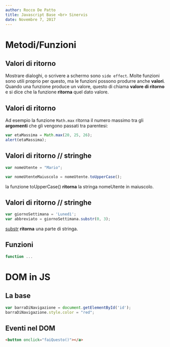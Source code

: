 ```yaml
---
author: Rocco De Patto
title: Javascript Base <br> Sinervis
date: Novembre 7, 2017
---
```

# Metodi/Funzioni
## Valori di ritorno
Mostrare dialoghi, o scrivere a schermo sono `side effect`.
Molte funzioni sono utili proprio per questo, ma le funzioni
possono produrre anche **valori**.  
Quando una funzione produce un valore, questo di chiama
__valore di ritorno__ e si dice che la funzione __ritorna__
quel dato valore.  

## Valori di ritorno
Ad esempio la funzione `Math.max` ritorna il numero massimo
tra gli __argomenti__ che gli vengono passati tra parentesi:

```javascript
var etaMassima = Math.max(20, 25, 26);
alert(etaMassima);
```

## Valori di ritorno // stringhe

```javascript
var nomeUtente = "Mario";

var nomeUtenteMaiuscolo = nomeUtente.toUpperCase();
```
la funzione toUpperCase() __ritorna__ la stringa nomeUtente in maiuscolo.

## Valori di ritorno // stringhe

```javascript
var giornoSettimana = 'Lunedì';
var abbreviato = giornoSettimana.substr(0, 3);
```
[substr](https://www.w3schools.com/jsref/jsref_substr.asp) __ritorna__ una parte di stringa.

## Funzioni

```javascript
function ...
```

# DOM in JS
## La base
```javascript
var barraDiNavigazione = document.getElementById('id');
barraDiNavigazione.style.color = "red";
```

## Eventi nel DOM
```html
<button onclick="faiQuesto()"></a>
```